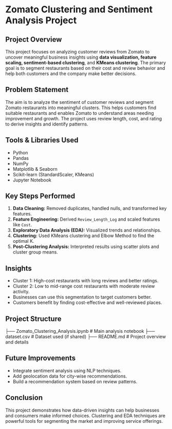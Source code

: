 # Zomato Clustering and Sentiment Analysis Project

## Project Overview

This project focuses on analyzing customer reviews from Zomato to uncover meaningful business insights using **data visualization, feature scaling, sentiment-based clustering**, and **KMeans clustering**. The primary goal is to segment restaurants based on their cost and review behavior and help both customers and the company make better decisions.

##  Problem Statement

The aim is to analyze the sentiment of customer reviews and segment Zomato restaurants into meaningful clusters. This helps customers find suitable restaurants and enables Zomato to understand areas needing improvement and growth. The project uses review length, cost, and rating to derive insights and identify patterns.

## Tools & Libraries Used

- Python
- Pandas
- NumPy
- Matplotlib & Seaborn
- Scikit-learn (StandardScaler, KMeans)
- Jupyter Notebook

## Key Steps Performed

1. **Data Cleaning:** Removed duplicates, handled nulls, and transformed key features.
2. **Feature Engineering:** Derived `Review_Length_Log` and scaled features like `Cost`.
3. **Exploratory Data Analysis (EDA):** Visualized trends and relationships.
4. **Clustering:** Used KMeans clustering and Elbow Method to find the optimal K.
5. **Post-Clustering Analysis:** Interpreted results using scatter plots and cluster group means.

## Insights

- Cluster 1: High-cost restaurants with long reviews and better ratings.
- Cluster 2: Low to mid-range cost restaurants with moderate review activity.
- Businesses can use this segmentation to target customers better.
- Customers benefit by finding cost-effective and well-reviewed places.

## Project Structure
├── Zomato_Clustering_Analysis.ipynb # Main analysis notebook
├── dataset.csv # Dataset used (if shared)
├── README.md # Project overview and details

## Future Improvements

- Integrate sentiment analysis using NLP techniques.
- Add geolocation data for city-wise recommendations.
- Build a recommendation system based on review patterns.

## Conclusion

This project demonstrates how data-driven insights can help businesses and consumers make informed choices. Clustering and EDA techniques are powerful tools for segmenting the market and improving service offerings.

